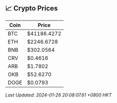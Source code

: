 ## 📈 Crypto Prices

| Coin | Price |
| ---- | ----- |
| BTC | $41186.4272 |
| ETH | $2246.6728 |
| BNB | $302.0564 |
| CRV | $0.4616 |
| ARB | $1.7802 |
| OKB | $52.6270 |
| DOGE | $0.0793 |

_Last Updated: 2024-01-26 20:08:07.61 +0800 HKT_
